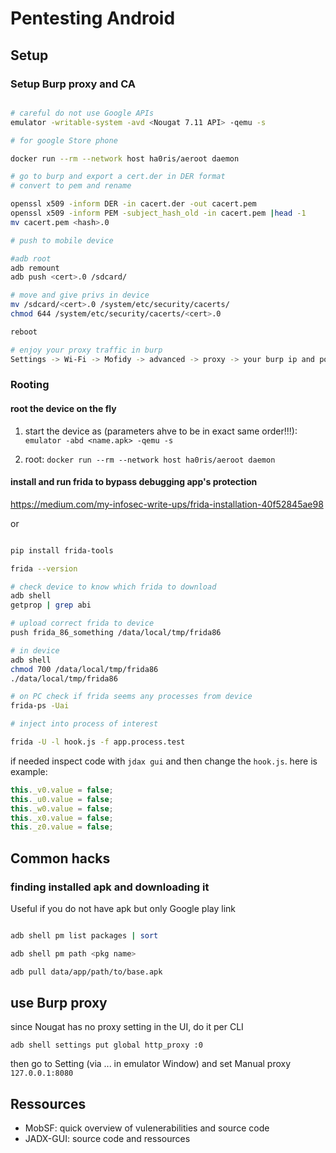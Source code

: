 # Pentesting Android

## Setup

### Setup Burp proxy and CA

```bash

# careful do not use Google APIs
emulator -writable-system -avd <Nougat 7.11 API> -qemu -s

# for google Store phone

docker run --rm --network host ha0ris/aeroot daemon

# go to burp and export a cert.der in DER format
# convert to pem and rename

openssl x509 -inform DER -in cacert.der -out cacert.pem
openssl x509 -inform PEM -subject_hash_old -in cacert.pem |head -1
mv cacert.pem <hash>.0

# push to mobile device

#adb root
adb remount
adb push <cert>.0 /sdcard/

# move and give privs in device
mv /sdcard/<cert>.0 /system/etc/security/cacerts/
chmod 644 /system/etc/security/cacerts/<cert>.0

reboot

# enjoy your proxy traffic in burp
Settings -> Wi-Fi -> Mofidy -> advanced -> proxy -> your burp ip and port 

```

### Rooting

#### root the device on the fly

1. start the device as (parameters ahve to be in exact same order!!!): `emulator -abd <name.apk> -qemu -s` 

2. root: `docker run --rm --network host ha0ris/aeroot daemon`

#### install and run frida to bypass debugging app's protection

https://medium.com/my-infosec-write-ups/frida-installation-40f52845ae98

or 

```bash

pip install frida-tools

frida --version

# check device to know which frida to download
adb shell
getprop | grep abi

# upload correct frida to device
push frida_86_something /data/local/tmp/frida86

# in device 
adb shell
chmod 700 /data/local/tmp/frida86
./data/local/tmp/frida86

# on PC check if frida seems any processes from device
frida-ps -Uai

# inject into process of interest

frida -U -l hook.js -f app.process.test

```

if needed inspect code with `jdax gui` and then change the `hook.js`. 
here is example:

```js
this._v0.value = false;
this._u0.value = false;
this._w0.value = false;
this._x0.value = false;
this._z0.value = false;
```

## Common hacks

### finding installed apk and downloading it

Useful if you do not have apk but only Google play link

```bash

adb shell pm list packages | sort

adb shell pm path <pkg name>

adb pull data/app/path/to/base.apk

```


## use Burp proxy

since Nougat has no proxy setting in the UI, do it per CLI

`adb shell settings put global http_proxy :0`

then go to Setting (via ... in emulator Window) and set Manual proxy `127.0.0.1:8080`

## Ressources

* MobSF: quick overview of vulenerabilities and source code
* JADX-GUI: source code and ressources